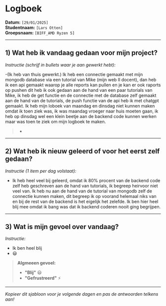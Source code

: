 # Logboek

**Datum:** `[29/01/2025]`  
**Studentnaam:** `[Lars Otten]`  
**Groepsnaam:** `[BIFF_AMD Ryzen 5]`

---

## 1) Wat heb ik vandaag gedaan voor mijn project?

_Instructie (schrijf in bullets waar je aan gewerkt hebt):_

-(Ik heb van thuis gewerkt.) Ik heb een connectie gemaakt met mijn mongodb database via een tutorial van Mike (mijn web II docent), dan heb ik een api gemaakt waarop je alle reports kan pullen en je kan er ook raports op pushen dit heb ik ook gedaan aan de hand van een paar tutorials van Mike, ik heb de get functie en de connectie met de database zelf gemaakt aan de hand van de tutorials, de push functie van de api heb ik met chatgpt gemaakt. Ik heb mijn loboek van maandag en dinsdag niet kunnen maken omdat ik toen ziek was, ik was maandag vroeger naar huis moeten gaan, ik heb op dinsdag wel een klein beetje aan de backend code kunnen werken maar was toen te ziek om mijn logboek te maken.

> -

---

## 2) Wat heb ik nieuw geleerd of voor het eerst zelf gedaan?

_Instructie (1 item per dag volstaat):_

- Ik heb heel veel bij geleerd, omdat ik 80% procent van de backend code zelf heb geschreven aan de hand van tutorials, ik begreep heirvoor niet veel van. Ik heb nu aan de hand van de tutorial van mongodb zelf de connectie kunnen maken, dit begreep ik op voorand helemaal niks van en bij de rest van de backend is het eigelijk het zelefde. Ik ben hier heel blij mee omdat ik bang was dat ik backend coderen nooit ging begrijpen.

---

## 3) Wat is mijn gevoel over vandaag?

_Instructie:_

- Ik ben heel blij
- 😃

> **Algmeeen gevoel:**
>
> - **"Blij"** :smiley:
> - **"Gefrustreerd"** :zap:

---

_Kopieer dit sjabloon voor je volgende dagen en pas de antwoorden telkens aan!_
